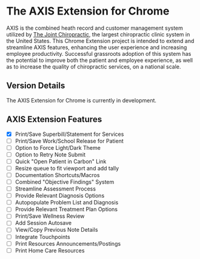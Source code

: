 # The AXIS Extension for Chrome

AXIS is the combined heath record and customer management system utilized by [The Joint Chiropractic](https://www.thejoint.com/our-story), the largest chiropractic clinic system in the United States. This Chrome Extension project is intended to extend and streamline AXIS features, enhancing the user experience and increasing employee productivity. Successful grassroots adoption of this system has the potential to improve both the patient and employee experience, as well as to increase the quality of chiropractic services, on a national scale.

## Version Details
The AXIS Extension for Chrome is currently in  development.

## AXIS Extension Features
- [x] Print/Save Superbill/Statement for Services
- [ ] Print/Save Work/School Release for Patient
- [ ] Option to Force Light/Dark Theme
- [ ] Option to Retry Note Submit
- [ ] Quick "Open Patient in Carbon" Link
- [ ] Resize queue to fit viewport and add tally
- [ ] Documentation Shortcuts/Macros
- [ ] Combined "Objective Findings" System
- [ ] Streamline Assessment Process
- [ ] Provide Relevant Diagnosis Options
- [ ] Autopopulate Problem List and Diagnosis
- [ ] Provide Relevant Treatment Plan Options
- [ ] Print/Save Wellness Review
- [ ] Add Session Autosave
- [ ] View/Copy Previous Note Details
- [ ] Integrate Touchpoints
- [ ] Print Resources Announcements/Postings
- [ ] Print Home Care Resources
